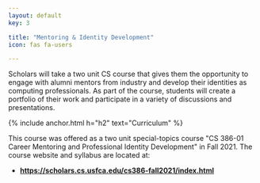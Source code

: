 ```yaml
---
layout: default
key: 3

title: "Mentoring & Identity Development"
icon: fas fa-users

---
```


<p>
  Scholars will take a two unit CS course that gives them the opportunity to engage with alumni mentors from industry and develop their identities as computing professionals. As part of the course, students will create a portfolio of their work and participate in a variety of discussions and presentations.
</p>

{% include anchor.html h="h2" text="Curriculum" %}

This course was offered as a two unit special-topics course "CS 386-01 Career Mentoring and Professional Identity Development" in Fall 2021. The course website and syllabus are located at:

  - **<https://scholars.cs.usfca.edu/cs386-fall2021/index.html>**

